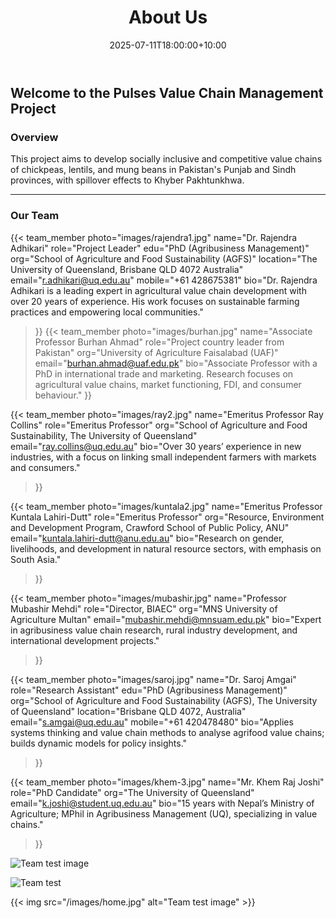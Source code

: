 ﻿---
title: "About Us"
date: 2025-07-11T18:00:00+10:00
draft: false
description: "Learn more about our team and the Pulses Value Chain Management Project."
---

## Welcome to the Pulses Value Chain Management Project

### Overview
This project aims to develop socially inclusive and competitive value chains of chickpeas, lentils, and mung beans in Pakistan's Punjab and Sindh provinces, with spillover effects to Khyber Pakhtunkhwa.

---

### Our Team

{{< team_member
    photo="images/rajendra1.jpg"
    name="Dr. Rajendra Adhikari"
    role="Project Leader"
    edu="PhD (Agribusiness Management)"
    org="School of Agriculture and Food Sustainability (AGFS)"
    location="The University of Queensland, Brisbane QLD 4072 Australia"
    email="r.adhikari@uq.edu.au"
    mobile="+61 428675381"
    bio="Dr. Rajendra Adhikari is a leading expert in agricultural value chain development with over 20 years of experience. His work focuses on sustainable farming practices and empowering local communities."
>}}
{{< team_member
    photo="images/burhan.jpg"
    name="Associate Professor Burhan Ahmad"
    role="Project country leader from Pakistan"
    org="University of Agriculture Faisalabad (UAF)"
    email="burhan.ahmad@uaf.edu.pk"
    bio="Associate Professor with a PhD in international trade and marketing. Research focuses on agricultural value chains, market functioning, FDI, and consumer behaviour."
>}}

{{< team_member
    photo="images/ray2.jpg"
    name="Emeritus Professor Ray Collins"
    role="Emeritus Professor"
    org="School of Agriculture and Food Sustainability, The University of Queensland"
    email="ray.collins@uq.edu.au"
    bio="Over 30 years’ experience in new industries, with a focus on linking small independent farmers with markets and consumers."
>}}

{{< team_member
    photo="images/kuntala2.jpg"
    name="Emeritus Professor Kuntala Lahiri-Dutt"
    role="Emeritus Professor"
    org="Resource, Environment and Development Program, Crawford School of Public Policy, ANU"
    email="kuntala.lahiri-dutt@anu.edu.au"
    bio="Research on gender, livelihoods, and development in natural resource sectors, with emphasis on South Asia."
>}}

{{< team_member
    photo="images/mubashir.jpg"
    name="Professor Mubashir Mehdi"
    role="Director, BIAEC"
    org="MNS University of Agriculture Multan"
    email="mubashir.mehdi@mnsuam.edu.pk"
    bio="Expert in agribusiness value chain research, rural industry development, and international development projects."
>}}

{{< team_member
    photo="images/saroj.jpg"
    name="Dr. Saroj Amgai"
    role="Research Assistant"
    edu="PhD (Agribusiness Management)"
    org="School of Agriculture and Food Sustainability (AGFS), The University of Queensland"
    location="Brisbane QLD 4072, Australia"
    email="s.amgai@uq.edu.au"
    mobile="+61 420478480"
    bio="Applies systems thinking and value chain methods to analyse agrifood value chains; builds dynamic models for policy insights."
>}}

{{< team_member
    photo="images/khem-3.jpg"
    name="Mr. Khem Raj Joshi"
    role="PhD Candidate"
    org="The University of Queensland"
    email="k.joshi@student.uq.edu.au"
    bio="15 years with Nepal’s Ministry of Agriculture; MPhil in Agribusiness Management (UQ), specializing in value chains."
>}}

![Team test image](/images/home.jpg)

![Team test](https://saroj-vc.github.io/Pulses/images/home.jpg)


{{< img src="/images/home.jpg" alt="Team test image" >}}

